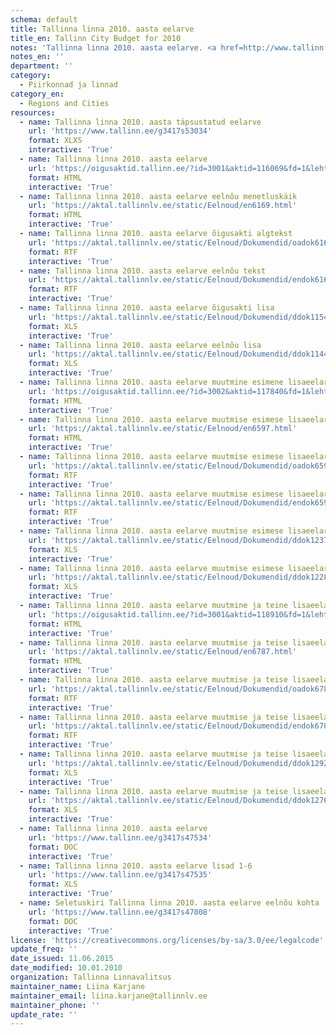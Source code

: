 ```yaml
---
schema: default
title: Tallinna linna 2010. aasta eelarve
title_en: Tallinn City Budget for 2010
notes: 'Tallinna linna 2010. aasta eelarve. <a href=http://www.tallinn.ee/eelarve>Tallinna eelarved</a>.'
notes_en: ''
department: ''
category:
  - Piirkonnad ja linnad
category_en:
  - Regions and Cities
resources:
  - name: Tallinna linna 2010. aasta täpsustatud eelarve
    url: 'https://www.tallinn.ee/g3417s53034'
    format: XLXS
    interactive: 'True'
  - name: Tallinna linna 2010. aasta eelarve
    url: 'https://oigusaktid.tallinn.ee/?id=3001&aktid=116069&fd=1&leht=1&q_sort=elex_akt.akt_vkp'
    format: HTML
    interactive: 'True'
  - name: Tallinna linna 2010. aasta eelarve eelnõu menetluskäik
    url: 'https://aktal.tallinnlv.ee/static/Eelnoud/en6169.html'
    format: HTML
    interactive: 'True'
  - name: Tallinna linna 2010. aasta eelarve õigusakti algtekst
    url: 'https://aktal.tallinnlv.ee/static/Eelnoud/Dokumendid/oadok6169.htm'
    format: RTF
    interactive: 'True'
  - name: Tallinna linna 2010. aasta eelarve eelnõu tekst
    url: 'https://aktal.tallinnlv.ee/static/Eelnoud/Dokumendid/endok6169.htm'
    format: RTF
    interactive: 'True'
  - name: Tallinna linna 2010. aasta eelarve õigusakti lisa
    url: 'https://aktal.tallinnlv.ee/static/Eelnoud/Dokumendid/ddok11540.xls'
    format: XLS
    interactive: 'True'
  - name: Tallinna linna 2010. aasta eelarve eelnõu lisa
    url: 'https://aktal.tallinnlv.ee/static/Eelnoud/Dokumendid/ddok11443.xls'
    format: XLS
    interactive: 'True'
  - name: Tallinna linna 2010. aasta eelarve muutmine esimene lisaeelarve
    url: 'https://oigusaktid.tallinn.ee/?id=3002&aktid=117840&fd=1&leht=1&q_sort=elex_akt.akt_vkp'
    format: HTML
    interactive: 'True'
  - name: Tallinna linna 2010. aasta eelarve muutmise esimese lisaeelarve eelnõu menetluskäik
    url: 'https://aktal.tallinnlv.ee/static/Eelnoud/en6597.html'
    format: HTML
    interactive: 'True'
  - name: Tallinna linna 2010. aasta eelarve muutmise esimese lisaeelarve õigusakti algtekst
    url: 'https://aktal.tallinnlv.ee/static/Eelnoud/Dokumendid/oadok6597.htm'
    format: RTF
    interactive: 'True'
  - name: Tallinna linna 2010. aasta eelarve muutmise esimese lisaeelarve eelnõu tekst
    url: 'https://aktal.tallinnlv.ee/static/Eelnoud/Dokumendid/endok6597.htm'
    format: RTF
    interactive: 'True'
  - name: Tallinna linna 2010. aasta eelarve muutmise esimese lisaeelarve õigusakti lisa
    url: 'https://aktal.tallinnlv.ee/static/Eelnoud/Dokumendid/ddok12376.xls'
    format: XLS
    interactive: 'True'
  - name: Tallinna linna 2010. aasta eelarve muutmise esimese lisaeelarve eelnõu lisa
    url: 'https://aktal.tallinnlv.ee/static/Eelnoud/Dokumendid/ddok12283.xls'
    format: XLS
    interactive: 'True'
  - name: Tallinna linna 2010. aasta eelarve muutmine ja teine lisaeelarve
    url: 'https://oigusaktid.tallinn.ee/?id=3001&aktid=118910&fd=1&leht=1&q_sort=elex_akt.akt_vkp'
    format: HTML
    interactive: 'True'
  - name: Tallinna linna 2010. aasta eelarve muutmise ja teise lisaeelarve eelnõu menetluskäik
    url: 'https://aktal.tallinnlv.ee/static/Eelnoud/en6787.html'
    format: HTML
    interactive: 'True'
  - name: Tallinna linna 2010. aasta eelarve muutmise ja teise lisaeelarve õigusakti algtekst
    url: 'https://aktal.tallinnlv.ee/static/Eelnoud/Dokumendid/oadok6787.htm'
    format: RTF
    interactive: 'True'
  - name: Tallinna linna 2010. aasta eelarve muutmise ja teise lisaeelarve eelnõu tekst
    url: 'https://aktal.tallinnlv.ee/static/Eelnoud/Dokumendid/endok6787.htm'
    format: RTF
    interactive: 'True'
  - name: Tallinna linna 2010. aasta eelarve muutmise ja teise lisaeelarve õigusakti lisa
    url: 'https://aktal.tallinnlv.ee/static/Eelnoud/Dokumendid/ddok12928.xls'
    format: XLS
    interactive: 'True'
  - name: Tallinna linna 2010. aasta eelarve muutmise ja teise lisaeelarve eelnõu lisa
    url: 'https://aktal.tallinnlv.ee/static/Eelnoud/Dokumendid/ddok12763.xls'
    format: XLS
    interactive: 'True'
  - name: Tallinna linna 2010. aasta eelarve
    url: 'https://www.tallinn.ee/g3417s47534'
    format: DOC
    interactive: 'True'
  - name: Tallinna linna 2010. aasta eelarve lisad 1-6
    url: 'https://www.tallinn.ee/g3417s47535'
    format: XLS
    interactive: 'True'
  - name: Seletuskiri Tallinna linna 2010. aasta eelarve eelnõu kohta
    url: 'https://www.tallinn.ee/g3417s47808'
    format: DOC
    interactive: 'True'
license: 'https://creativecommons.org/licenses/by-sa/3.0/ee/legalcode'
update_freq: ''
date_issued: 11.06.2015
date_modified: 10.01.2010
organization: Tallinna Linnavalitsus
maintainer_name: Liina Karjane
maintainer_email: liina.karjane@tallinnlv.ee
maintainer_phone: ''
update_rate: ''
---
```

